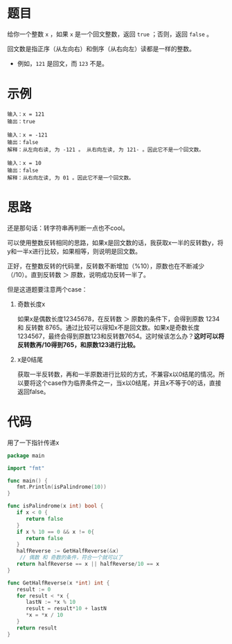 # 题目

给你一个整数 `x` ，如果 `x` 是一个回文整数，返回 `true` ；否则，返回 `false` 。

回文数是指正序（从左向右）和倒序（从右向左）读都是一样的整数。

- 例如，`121` 是回文，而 `123` 不是。

# 示例

```
输入：x = 121
输出：true
```

```
输入：x = -121
输出：false
解释：从左向右读, 为 -121 。 从右向左读, 为 121- 。因此它不是一个回文数。
```

```
输入：x = 10
输出：false
解释：从右向左读, 为 01 。因此它不是一个回文数。
```

# 思路

还是那句话：转字符串再判断一点也不cool。

可以使用整数反转相同的思路，如果x是回文数的话，我获取x一半的反转数y，将y和一半x进行比较，如果相等，则说明是回文数。

正好，在整数反转的代码里，反转数不断增加（%10），原数也在不断减少（/10）。直到反转数 ＞ 原数，说明成功反转一半了。

但是这道题要注意两个case：

1. 奇数长度x

   如果x是偶数长度12345678，在反转数 ＞ 原数的条件下，会得到原数 1234 和 反转数 8765。通过比较可以得知x不是回文数。如果x是奇数长度1234567，最终会得到原数123和反转数7654。这时候该怎么办？**这时可以将反转数再/10得到765，和原数123进行比较。**

2. x是0结尾

   获取一半反转数，再和一半原数进行比较的方式，不兼容x以0结尾的情况。所以要将这个case作为临界条件之一，当x以0结尾，并且x不等于0的话，直接返回false。

# 代码

用了一下指针传递x

```go
package main

import "fmt"

func main() {
   fmt.Println(isPalindrome(10))
}

func isPalindrome(x int) bool {
   if x < 0 {
      return false
   }
   if x % 10 == 0 && x != 0{
      return false
   }
   halfReverse := GetHalfReverse(&x)
    // 偶数 和 奇数的条件，符合一个就可以了
   return halfReverse == x || halfReverse/10 == x
}

func GetHalfReverse(x *int) int {
   result := 0
   for result < *x {
      lastN := *x % 10
      result = result*10 + lastN
      *x = *x / 10
   }
   return result
}
```